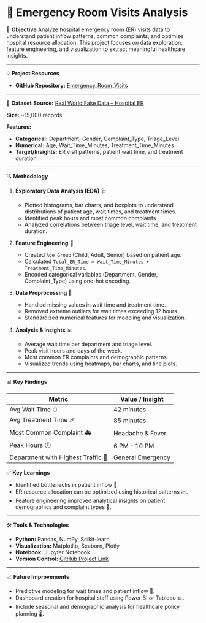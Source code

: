 # 🏥 Emergency Room Visits Analysis

📌 **Objective**
Analyze hospital emergency room (ER) visits data to understand patient inflow patterns, common complaints, and optimize hospital resource allocation. This project focuses on data exploration, feature engineering, and visualization to extract meaningful healthcare insights.

---

💡 **Project Resources**
* **GitHub Repository:** [Emergency\_Room\_Visits](https://github.com/Ankithavenkannagari/Emergency_Room_Visits)

 ---
 
📂 **Dataset**
**Source:** [Real World Fake Data – Hospital ER](https://data.world/markbradbourne/rwfd-real-world-fake-data/workspace/file?filename=Hospital+ER.csv)

**Size:** \~15,000 records

**Features:**

* **Categorical:** Department, Gender, Complaint\_Type, Triage\_Level
* **Numerical:** Age, Wait\_Time\_Minutes, Treatment\_Time\_Minutes
* **Target/Insights:** ER visit patterns, patient wait time, and treatment duration

---

🔍 **Methodology**

1. **Exploratory Data Analysis (EDA)** 🩺

   * Plotted histograms, bar charts, and boxplots to understand distributions of patient age, wait times, and treatment times.
   * Identified peak hours and most common complaints.
   * Analyzed correlations between triage level, wait time, and treatment duration.

2. **Feature Engineering** 🧬

   * Created `Age_Group` (Child, Adult, Senior) based on patient age.
   * Calculated `Total_ER_Time = Wait_Time_Minutes + Treatment_Time_Minutes`.
   * Encoded categorical variables (Department, Gender, Complaint\_Type) using one-hot encoding.

3. **Data Preprocessing** 🧹

   * Handled missing values in wait time and treatment time.
   * Removed extreme outliers for wait times exceeding 12 hours.
   * Standardized numerical features for modeling and visualization.

4. **Analysis & Insights** 📊

   * Average wait time per department and triage level.
   * Peak visit hours and days of the week.
   * Most common ER complaints and demographic patterns.
   * Visualized trends using heatmaps, bar charts, and line plots.

---

📊 **Key Findings**

| Metric                             | Value / Insight   |
| ---------------------------------- | ----------------- |
| Avg Wait Time ⏱                    | 42 minutes        |
| Avg Treatment Time 🩹              | 85 minutes        |
| Most Common Complaint 🚑           | Headache & Fever  |
| Peak Hours 🕐                      | 6 PM – 10 PM      |
| Department with Highest Traffic 🏥 | General Emergency |

✅ **Key Learnings**

* Identified bottlenecks in patient inflow 🧾.
* ER resource allocation can be optimized using historical patterns 📈.
* Feature engineering improved analytical insights on patient demographics and complaint types 💊.

---

🛠 **Tools & Technologies**

* **Python:** Pandas, NumPy, Scikit-learn
* **Visualization:** Matplotlib, Seaborn, Plotly
* **Notebook:** Jupyter Notebook
* **Version Control:** [GitHub Project Link](https://github.com/Ankithavenkannagari/Emergency_Room_Visits)

---

📈 **Future Improvements**

* Predictive modeling for wait times and patient inflow 🧠.
* Dashboard creation for hospital staff using Power BI or Tableau 📊.
* Include seasonal and demographic analysis for healthcare policy planning 🌡️.
